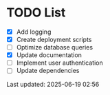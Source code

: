 # TODO List

- [x] Add logging
- [x] Create deployment scripts
- [ ] Optimize database queries
- [x] Update documentation
- [ ] Implement user authentication
- [ ] Update dependencies

Last updated: 2025-06-19 02:56
